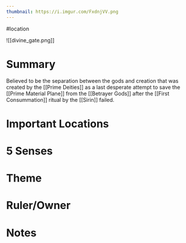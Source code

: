 ```yaml
---
thumbnail: https://i.imgur.com/FxdnjVV.png
---
```

#location

![[divine_gate.png]]

# Summary
Believed to be the separation between the gods and creation that was created by the [[Prime Deities]] as a last desperate attempt to save the [[Prime Material Plane]] from the [[Betrayer Gods]] after the [[First Consummation]] ritual by the [[Sirin]] failed.

# Important Locations
# 5 Senses
# Theme
# Ruler/Owner
# Notes
